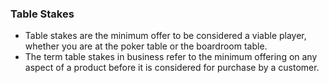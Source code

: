 ### Table Stakes
* Table stakes are the minimum offer to be considered a viable player, whether you are at the poker table or the boardroom table.
* The term table stakes in business refer to the minimum offering on any aspect of a product before it is considered for purchase by a customer.
